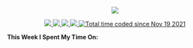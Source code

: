 <!--
**chenjiyan2001/chenjiyan2001** is a ✨ _special_ ✨ repository because its `README.md` (this file) appears on your GitHub profile.

Here are some ideas to get you started:

- 🔭 I’m currently working on ...
- 🌱 I’m currently learning ...
- 👯 I’m looking to collaborate on ...
- 🤔 I’m looking for help with ...
- 💬 Ask me about ...
- 📫 How to reach me: ...
- 😄 Pronouns: ...
- ⚡ Fun fact: ...
-->

<p align="center">
  <a href="https://github.com/chenjiyan2001" class="rich-diff-level-one">
    <img src="https://github-readme-stats.vercel.app/api?username=chenjiyan2001&show_icons=true&theme=onedark">
  </a>
</p>

<p align="center">
  <a href="https://github.com/chenjiyan2001">
    <img src="https://badges.pufler.dev/visits/chenjiyan2001/chenjiyan2001?style=flat-square&color=black&logo=github">
  </a>
  <a href="https://github.com/chenjiyan2001">
    <img src="https://badges.pufler.dev/years/chenjiyan2001?style=flat-square&color=black&logo=github">
  </a>
  <a href="https://github.com/chenjiyan2001?tab=repositories">
    <img src="https://badges.pufler.dev/repos/chenjiyan2001?style=flat-square&color=black&logo=github">
  </a>
  <a href="https://github.com/chenjiyan2001">
    <img src="https://badges.pufler.dev/commits/monthly/chenjiyan2001?style=flat-square&color=black&logo=github">
  </a>
  <a href="https://wakatime.com/@8d643437-66da-4afa-bfae-3b4a5bb9b1c7">
    <img src="https://wakatime.com/badge/user/8d643437-66da-4afa-bfae-3b4a5bb9b1c7.svg" alt="Total time coded since Nov 19 2021" />
  </a>
</p>

**This Week I Spent My Time On:**
<!--START_SECTION:waka-->
<!--END_SECTION:waka-->
